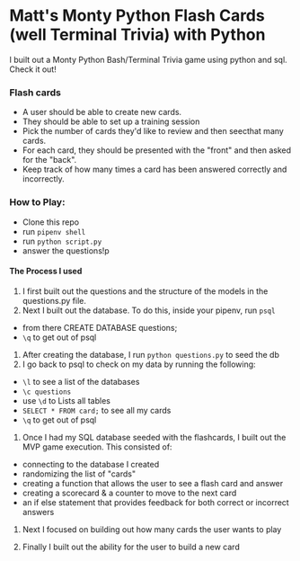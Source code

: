 # Matt's Monty Python Flash Cards (well Terminal Trivia) with Python

I built out a Monty Python Bash/Terminal Trivia game using python and sql. Check it out!

### Flash cards

- A user should be able to create new cards.
- They should be able to set up a training session
- Pick the number of cards they'd like to review and then seecthat many cards.
- For each card, they should be presented with the "front" and then asked for the "back".
- Keep track of how many times a card has been answered correctly and incorrectly.

### How to Play:

- Clone this repo
- run `pipenv shell`
- run `python script.py`
- answer the questions!p

#### The Process I used

1. I first built out the questions and the structure of the models in the questions.py file.
1. Next I built out the database. To do this, inside your pipenv, run `psql`

- from there CREATE DATABASE questions;
- `\q` to get out of psql

1. After creating the database, I run `python questions.py` to seed the db
1. I go back to psql to check on my data by running the following:

- `\l` to see a list of the databases
- `\c questions`
- use `\d` to Lists all tables
- `SELECT * FROM card;` to see all my cards
- `\q` to get out of psql

1. Once I had my SQL database seeded with the flashcards, I built out the MVP game execution. This consisted of:

- connecting to the database I created
- randomizing the list of "cards"
- creating a function that allows the user to see a flash card and answer
- creating a scorecard & a counter to move to the next card
- an if else statement that provides feedback for both correct or incorrect answers

1. Next I focused on building out how many cards the user wants to play

1. Finally I built out the ability for the user to build a new card
